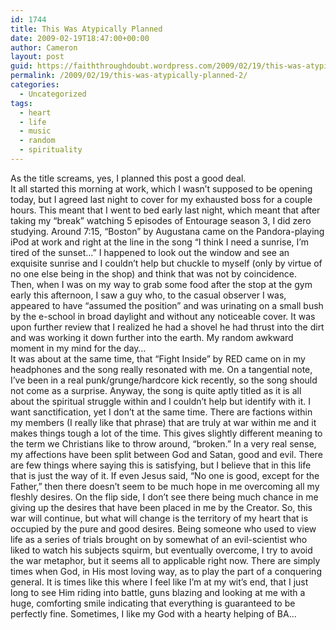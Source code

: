 ```yaml
---
id: 1744
title: This Was Atypically Planned
date: 2009-02-19T18:47:00+00:00
author: Cameron
layout: post
guid: https://faiththroughdoubt.wordpress.com/2009/02/19/this-was-atypically-planned/
permalink: /2009/02/19/this-was-atypically-planned-2/
categories:
  - Uncategorized
tags:
  - heart
  - life
  - music
  - random
  - spirituality
---
```

As the title screams, yes, I planned this post a good deal.  
It all started this morning at work, which I wasn’t supposed to be opening today, but I agreed last night to cover for my exhausted boss for a couple hours. This meant that I went to bed early last night, which meant that after taking my “break” watching 5 episodes of Entourage season 3, I did zero studying. Around 7:15, “Boston” by Augustana came on the Pandora-playing iPod at work and right at the line in the song “I think I need a sunrise, I’m tired of the sunset…” I happened to look out the window and see an exquisite sunrise and I couldn’t help but chuckle to myself (only by virtue of no one else being in the shop) and think that was not by coincidence.  
Then, when I was on my way to grab some food after the stop at the gym early this afternoon, I saw a guy who, to the casual observer I was, appeared to have “assumed the position” and was urinating on a small bush by the e-school in broad daylight and without any noticeable cover. It was upon further review that I realized he had a shovel he had thrust into the dirt and was working it down further into the earth. My random awkward moment in my mind for the day…  
It was about at the same time, that “Fight Inside” by RED came on in my headphones and the song really resonated with me. On a tangential note, I’ve been in a real punk/grunge/hardcore kick recently, so the song should not come as a surprise. Anyway, the song is quite aptly titled as it is all about the spiritual struggle within and I couldn’t help but identify with it. I want sanctification, yet I don’t at the same time. There are factions within my members (I really like that phrase) that are truly at war within me and it makes things tough a lot of the time. This gives slightly different meaning to the term we Christians like to throw around, “broken.” In a very real sense, my affections have been split between God and Satan, good and evil. There are few things where saying this is satisfying, but I believe that in this life that is just the way of it. If even Jesus said, “No one is good, except for the Father,” then there doesn’t seem to be much hope in me overcoming all my fleshly desires. On the flip side, I don’t see there being much chance in me giving up the desires that have been placed in me by the Creator. So, this war will continue, but what will change is the territory of my heart that is occupied by the pure and good desires. Being someone who used to view life as a series of trials brought on by somewhat of an evil-scientist who liked to watch his subjects squirm, but eventually overcome, I try to avoid the war metaphor, but it seems all to applicable right now. There are simply times when God, in His most loving way, as to play the part of a conquering general. It is times like this where I feel like I’m at my wit’s end, that I just long to see Him riding into battle, guns blazing and looking at me with a huge, comforting smile indicating that everything is guaranteed to be perfectly fine. Sometimes, I like my God with a hearty helping of BA…